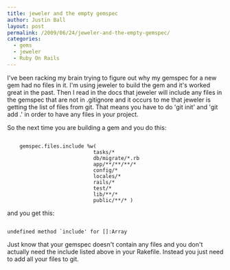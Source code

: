 ```yaml
---
title: jeweler and the empty gemspec
author: Justin Ball
layout: post
permalink: /2009/06/24/jeweler-and-the-empty-gemspec/
categories:
  - gems
  - jeweler
  - Ruby On Rails
---
```


I've been racking my brain trying to figure out why my gemspec for a new gem had no files in it.  I'm using jeweler to build the gem and it's worked great in the past.  Then I read in the docs that jeweler will include any files in the gemspec that are not in .gitignore and it occurs to me that jeweler is getting the list of files from git.  That means you have to do 'git init' and 'git add .' in order to have any files in your project.

So the next time you are building a gem and you do this:
<pre><code class="ruby">
    gemspec.files.include %w(
                            tasks/*
                            db/migrate/*.rb
                            app/**/**/**/*
                            config/*
                            locales/*
                            rails/*
                            test/*
                            lib/**/*
                            public/**/* )
</pre></code>

and you get this:

<pre><code class="ruby">
undefined method `include' for []:Array
</pre></code>

Just know that your gemspec doesn't contain any files and you don't actually need the include listed above in your Rakefile.  Instead you just need to add all your files to git.